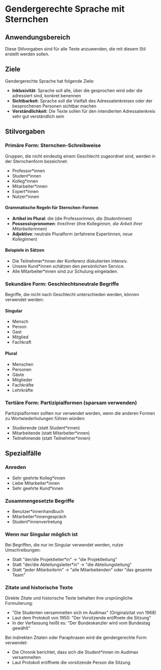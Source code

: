 # Gendergerechte Sprache mit Sternchen

## Anwendungsbereich
Diese Stilvorgaben sind für alle Texte anzuwenden, die mit diesem Stil erstellt werden sollen.

## Ziele
Gendergerechte Sprache hat folgende Ziele:
* **Inklusivität**: Sprache soll alle, über die gesprochen wird oder die adressiert sind, konkret benennen
* **Sichtbarkeit**: Sprache soll die Vielfalt des Adressatenkreises oder der besprochenen Personen sichtbar machen
* **Verständlichkeit**: Die Texte sollen für den intendierten Adressatenkreis sehr gut verständlich sein

## Stilvorgaben

### Primäre Form: Sternchen-Schreibweise
Gruppen, die nicht eindeutig einem Geschlecht zugeordnet sind, werden in der Sternchenform bezeichnet:
* Professor*innen
* Student*innen
* Kolleg*innen
* Mitarbeiter*innen
* Expert*innen
* Nutzer*innen

#### Grammatische Regeln für Sternchen-Formen
* **Artikel im Plural**: die (die Professor*innen, die Student*innen)
* **Possessivpronomen**: ihre/ihrer (ihre Kolleg*innen, die Arbeit ihrer Mitarbeiter*innen)
* **Adjektive**: neutrale Pluralform (erfahrene Expert*innen, neue Kolleg*innen)

#### Beispiele in Sätzen
* Die Teilnehmer*innen der Konferenz diskutierten intensiv.
* Unsere Kund*innen schätzen den persönlichen Service.
* Alle Mitarbeiter*innen sind zur Schulung eingeladen.

### Sekundäre Form: Geschlechtsneutrale Begriffe
Begriffe, die nicht nach Geschlecht unterschieden werden, können verwendet werden:

#### Singular
* Mensch
* Person
* Gast
* Mitglied
* Fachkraft

#### Plural
* Menschen
* Personen
* Gäste
* Mitglieder
* Fachkräfte
* Lehrkräfte

### Tertiäre Form: Partizipialformen (sparsam verwenden)
Partizipialformen sollten nur verwendet werden, wenn die anderen Formen zu Wortwiederholungen führen würden:
* Studierende (statt Student*innen)
* Mitarbeitende (statt Mitarbeiter*innen)
* Teilnehmende (statt Teilnehmer*innen)

## Spezialfälle

### Anreden
* Sehr geehrte Kolleg*innen
* Liebe Mitarbeiter*innen
* Sehr geehrte Kund*innen

### Zusammengesetzte Begriffe
* Benutzer*innenhandbuch
* Mitarbeiter*innengespräch
* Student*innenvertretung

### Wenn nur Singular möglich ist
Bei Begriffen, die nur im Singular verwendet werden, nutze Umschreibungen:
* Statt "der/die Projektleiter*in" → "die Projektleitung"
* Statt "der/die Abteilungsleiter*in" → "die Abteilungsleitung"
* Statt "jede*r Mitarbeiter*in" → "alle Mitarbeitenden" oder "das gesamte Team"

### Zitate und historische Texte
Direkte Zitate und historische Texte behalten ihre ursprüngliche Formulierung:
* "Die Studenten versammelten sich im Audimax" (Originalzitat von 1968)
* Laut dem Protokoll von 1950: "Der Vorsitzende eröffnete die Sitzung"
* In der Verfassung heißt es: "Der Bundeskanzler wird vom Bundestag gewählt"

Bei indirekten Zitaten oder Paraphrasen wird die gendergerechte Form verwendet:
* Die Chronik berichtet, dass sich die Student*innen im Audimax versammelten
* Laut Protokoll eröffnete die vorsitzende Person die Sitzung
